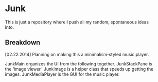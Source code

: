 <h1>Junk</h1>
This is just a repository where I push all my random, spontaneous ideas into. 

<h2>Breakdown</h2>
[02.22.2014] Planning on making this a minimalism-styled music player.

JunkMain organizes the UI from the following together.
JunkStackPane is the 'image viewer.'
JunkImage is a helper class that speeds up getting the images.
JunkMediaPlayer is the GUI for the music player.
